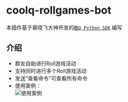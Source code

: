 # coolq-rollgames-bot
本插件基于慕晓飞大神开发的[`酷Q Python SDK`](https://gitee.com/muxiaofei/coolq_sdk_x/wikis/pages "酷Q SDK-X") 编写<br>
## 介绍<br>
* 群友自助进行Roll游戏活动<br>
* 支持同时进行多个Roll游戏活动<br>
* 发送“查看命令”可查看所有命令<br>
* 使用案例：<br>
![](https://wx2.sinaimg.cn/mw690/006tUGa1ly1g4224b1tryj30u04cue84.jpg "使用案例")<br>
